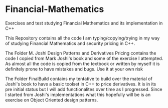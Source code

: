 # Financial-Mathematics
Exercises and test studying Financial Mathematics and its implementation in C++


This Repository contains all the code I am typing/copying/trying in my way of studying Financial Mathematics and security pricing in C++.

The Folder M. Joshi Design Patterns and Derivatives Pricing contains the code I copied from Mark Joshi's book and some of the exercise I attempted.
  As almost all the code is copied from the textbook or written by myself it is definitely prone to have mistakes and bugs. Use it at your own risk
  
The Folder FinalBuild contains my tentative to build over the material of Joshi's book to have a basic toolset in C++ to price derivatives.
  It is in its pre initial status but I will add functionalites over time as I progressed. Since I started from Joshi's implementations
  what this hopefully will be is an exercise on Object Oriented design patterns.
